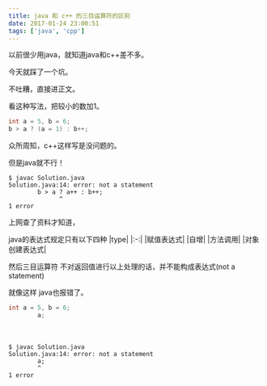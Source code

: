 ```yaml
---
title: java 和 c++ 的三目运算符的区别
date: 2017-01-24 23:00:51
tags: ['java', 'cpp']
---
```


以前很少用java，就知道java和c++差不多。

今天就踩了一个坑。

不吐糟，直接进正文。

看这种写法，把较小的数加1。

```c++
int a = 5, b = 6;
b > a ? (a = 1) : b++;
```

众所周知，c++这样写是没问题的。

但是java就不行！

```shell
$ javac Solution.java
Solution.java:14: error: not a statement
        b > a ? a++ : b++;
              ^
1 error
```

上网查了资料才知道，

java的表达式规定只有以下四种
|type|
|:-:|
|赋值表达式|
|自增|
|方法调用|
|对象创建表达式|

然后三目运算符 不对返回值进行以上处理的话，并不能构成表达式(not a statement)

就像这样 java也报错了。

```java
int a = 5, b = 6;
        a;
```
　　
```shell
$ javac Solution.java
Solution.java:14: error: not a statement
        a;
        ^
1 error
```
